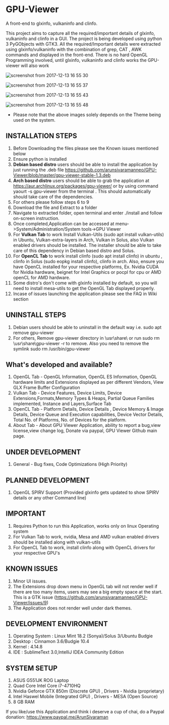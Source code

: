 ﻿# GPU-Viewer
A front-end to glxinfo, vulkaninfo and clinfo. 

This project aims to capture all the required/important details of glxinfo, vulkaninfo and clinfo in a GUI. The project is being developed using python 3 PyGObjects with GTK3. All the required/Important details were extracted using glxinfo/vulkaninfo with the combination of grep, CAT , AWK commands and displayed in the front-end. There is no hard OpenGL Programming involved, until glxinfo, vulkaninfo and clinfo works the GPU-viewer will also work

![screenshot from 2017-12-13 16 55 30](https://user-images.githubusercontent.com/30646692/33936761-a3da3df4-e026-11e7-9fc2-7d38ba267a54.png)

![screenshot from 2017-12-13 16 55 37](https://user-images.githubusercontent.com/30646692/33936766-a7bcd5f8-e026-11e7-86bf-b8067eea7db3.png)

![screenshot from 2017-12-13 16 55 43](https://user-images.githubusercontent.com/30646692/33936772-ae48970e-e026-11e7-9562-0b11fa551946.png)

![screenshot from 2017-12-13 16 55 48](https://user-images.githubusercontent.com/30646692/33936775-b2a2f86c-e026-11e7-8b80-30bf3668dbd6.png)

* Please note that the above images solely depends on the Theme being used on the system.

## INSTALLATION STEPS 

1. Before Downloading the files please see the Known issues mentioned below
2. Ensure python is installed
3. **Debian based distro** users should be able to install the application by just running the .deb file https://github.com/arunsivaramanneo/GPU-Viewer/blob/master/gpu-viewer-stable-1.3.deb
4. **Arch based distro** users should be able to grab the application at https://aur.archlinux.org/packages/gpu-viewer/ or by using command yaourt -s gpu-viewer from the terminal . This should automatically should take care of the dependencies.
5. For others please follow steps 6 to 9
6. Download the file and Extract to a folder
7. Navigate to extracted folder, open terminal and enter ./install and follow on-screen instruction.
8. Once completed,Application can be accessed at menu->System/Administration/System tools->GPU Viewer
9. For **Vulkan Tab** to work Install Vulkan-Utils (sudo apt install vulkan-utils) in Ubuntu, Vulkan-extra-layers in Arch, Vulkan in Solus, also Vulkan enabled drivers should be installed.
The installer should be able to take care of this dependency in Debian based distro and Solus.
10. For **OpenCL Tab** to work install clinfo (sudo apt install clinfo) in ubuntu , clinfo in Solus (sudo eopkg install clinfo), clinfo in arch. Also, ensure you have OpenCL installed for your respective platforms, Ex. Nvidia CUDA for Nvidia hardware, beignet for Intel Graphics or pocpl for cpu or AMD openCL for AMD hardware.
11. Some distro's don't come with glxinfo installed by default, so you will need to install mesa-utils to get the OpenGL Tab displayed properly.
12. Incase of issues launching the application please see the FAQ in Wiki section

## UNINSTALL STEPS

1. Debian users should be able to uninstall in the default way i.e. sudo apt remove gpu-viewer
2. For others, Remove gpu-viewer directory in \usr\share\  or run sudo rm \usr\share\gpu-viewer -r to remove. Also you need to remove the symlink sudo rm /usr/bin/gpu-viewer

## What's developed and available?

1. OpenGL Tab - OpenGL Information, OpenGL ES Information, OpenGL hardware limits and Extensions displayed as per different Vendors, View GLX Frame Buffer Configuration
2. Vulkan Tab - Device Features, Device Limits, Device Extensions,Formats,Memory Types & Heaps, Partial Queue Families implemented, Instance and Layers,Surface Tab
3. OpenCL Tab - Platform Details, Device Details , Device Memory & Image Details, Device Queue and Execution capabilities, Device Vector Details, Total No. of Platforms, No. of Devices for the platform.
4. About Tab - About GPU Viewer Application, ability to report a bug,view license,view change log, Donate via paypal, GPU Viewer Github main page.


## UNDER DEVELOPMENT

1. General - Bug fixes, Code Optimizations (High Priority)

## PLANNED DEVELOPMENT

1. OpenGL SPIRV Support (Provided glxinfo gets updated to show SPIRV details or any other Command line)

## IMPORTANT

1. Requires Python to run this Application, works only on linux Operating system
2. For Vulkan Tab to work, nvidia, Mesa and AMD vulkan enabled drivers should be installed along with vulkan-utils
3. For OpenCL Tab to work, install clinfo along with OpenCL drivers for your respective GPU's

## KNOWN ISSUES

1. Minor UI issues.
2. The Extensions drop down menu in OpenGL tab will not render well if there are too many items, users may see a big empty space at the start. This is a GTK issue (https://github.com/arunsivaramanneo/GPU-Viewer/issues/9)
3. The Application does not render well under dark themes.

## DEVELOPMENT ENVIRONMENT

1. Operating System : Linux Mint 18.2 (Sonya)/Solus 3/Ubuntu Budgie
2. Desktop : Cinnamon 3.6/Budgie 10.4
3. Kernel : 4.14.8
4. IDE : SublimeText 3.0,IntelliJ IDEA Community Edition


## SYSTEM SETUP

1. ASUS G551JK ROG Laptop
2. Quad Core Intel Core i7-4710HQ
3. Nvidia Geforce GTX 850m (Discrete GPU) , Drivers - Nvidia (proprietary)
4. Intel Haswel Mobile (Integrated GPU) , Drivers - MESA (Open Source)
5. 8 GB RAM

If you like/use this Application and think i deserve a cup of chai, do a Paypal donation: https://www.paypal.me/ArunSivaraman
